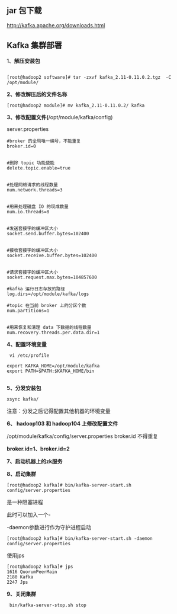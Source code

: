 



##  **jar** **包下载**

http://kafka.apache.org/downloads.html





## **Kafka** **集群部署**

1、**解压安装包**

```

[root@hadoop2 software]# tar -zxvf kafka_2.11-0.11.0.2.tgz  -C /opt/module/

```



**2、修改解压后的文件名称**

```
[root@hadoop2 module]# mv kafka_2.11-0.11.0.2/ kafka

```



**3、修改配置文件(**/opt/module/kafka/config)

server.properties



```
#broker 的全局唯一编号，不能重复
broker.id=0


#删除 topic 功能使能
delete.topic.enable=true


#处理网络请求的线程数量
num.network.threads=3


#用来处理磁盘 IO 的现成数量
num.io.threads=8


#发送套接字的缓冲区大小
socket.send.buffer.bytes=102400


#接收套接字的缓冲区大小
socket.receive.buffer.bytes=102400


#请求套接字的缓冲区大小
socket.request.max.bytes=104857600 

#kafka 运行日志存放的路径
log.dirs=/opt/module/kafka/logs

#topic 在当前 broker 上的分区个数
num.partitions=1


#用来恢复和清理 data 下数据的线程数量
num.recovery.threads.per.data.dir=1
```



**4、配置环境变量**

```
 vi /etc/profile
 
export KAFKA_HOME=/opt/module/kafka
export PATH=$PATH:$KAFKA_HOME/bin
 
```



**5、分发安装包**

```
xsync kafka/
```

注意：分发之后记得配置其他机器的环境变量



**6、 hadoop103 和 hadoop104 上修改配置文件**

/opt/module/kafka/config/server.properties   broker.id 不得重复

**broker.id=1、broker.id=2**



**7、启动机器上的zk服务**



**8、启动集群**

```
[root@hadoop2 kafka]# bin/kafka-server-start.sh  config/server.properties
```

是一种阻塞进程



此时可以加入一个-

-daemon参数进行作为守护进程启动

```
[root@hadoop2 kafka]# bin/kafka-server-start.sh -daemon  config/server.properties
```



使用jps

```
[root@hadoop2 kafka]# jps
1616 QuorumPeerMain
2180 Kafka
2247 Jps
```



**9、关闭集群**

```
 bin/kafka-server-stop.sh stop
```

